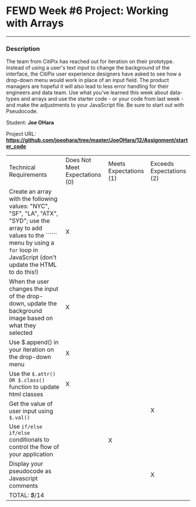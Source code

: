 # FEWD Week #6 Project: Working with Arrays

---


### Description


The team from CitiPix has reached out for iteration on their prototype.  Instead of using a user's text input to change the background of the interface, the CitiPix user experience designers have asked to see how a drop-down menu would work in place of an input field.  The product managers are hopeful it will also lead to less error handling for their engineers and data team.  Use what you've learned this week about data-types and arrays and use the starter code - or your code from last week - and make the adjustments to your JavaScript file. Be sure to start out with Pseudocode.

Student: __Joe OHara__

Project URL: __https://github.com/joeohara/tree/master/JoeOHara/12/Assignment/starter_code__

|                                                                                                                                                                                                        |                                |                        |                          |
|--------------------------------------------------------------------------------------------------------------------------------------------------------------------------------------------------------|--------------------------------|------------------------|--------------------------|
| Technical Requirements                                                                                                                                                                                 | Does Not Meet Expectations (0) | Meets Expectations (1) | Exceeds Expectations (2) |
| Create an array with the following values: "NYC", "SF", "LA", "ATX", "SYD"; use the array to add values to the `````` menu by using a ```for``` loop in JavaScript (don't update the HTML to do this!) | X  |   |    |
| When the user changes the input of the drop-down, update the background image based on what they selected   |  X |   |   |
| Use $.append() in your iteration on the drop-down menu   | X  |   |   |
| Use the ```$.attr() OR $.class() ``` function to update html classes    |  X |   |   |
| Get the value of user input using ```$.val()```   |   |   |  X |
| Use ```if/else if/else ``` conditionals to control the flow of your application   |   | X  |   |
| Display your pseudocode as Javascript comments   |   |   | X  |
| TOTAL: ___5___/14                                                                                                                                                                                       |                                |                        |                          |
